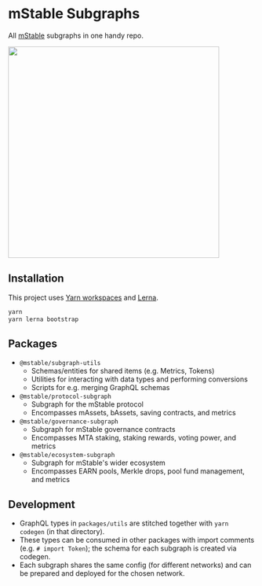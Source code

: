 # mStable Subgraphs

All [mStable](https://mstable.org) subgraphs in one handy repo.

<img src="https://raw.githubusercontent.com/mstable/mStable-subgraphs-monorepo/master/graphtasia.png" width="430" />

## Installation

This project uses [Yarn workspaces](https://classic.yarnpkg.com/en/docs/workspaces/) and [Lerna](https://github.com/lerna/lerna).

```bash
yarn
yarn lerna bootstrap
```

## Packages

- `@mstable/subgraph-utils`
    - Schemas/entities for shared items (e.g. Metrics, Tokens)
    - Utilities for interacting with data types and performing conversions 
    - Scripts for e.g. merging GraphQL schemas
- `@mstable/protocol-subgraph`
    - Subgraph for the mStable protocol
    - Encompasses mAssets, bAssets, saving contracts, and metrics
- `@mstable/governance-subgraph`
    - Subgraph for mStable governance contracts
    - Encompasses MTA staking, staking rewards, voting power, and metrics
- `@mstable/ecosystem-subgraph`
    - Subgraph for mStable's wider ecosystem
    - Encompasses EARN pools, Merkle drops, pool fund management, and metrics


## Development

- GraphQL types in `packages/utils` are stitched together with `yarn codegen` (in that directory).
- These types can be consumed in other packages with import comments (e.g. `# import Token`); the schema for each subgraph is created via codegen. 
- Each subgraph shares the same config (for different networks) and can be prepared and deployed for the chosen network.
